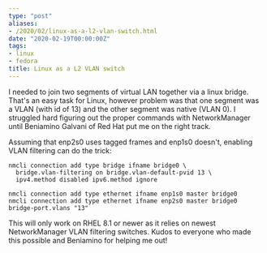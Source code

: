```yaml
---
type: "post"
aliases:
- /2020/02/linux-as-a-l2-vlan-switch.html
date: "2020-02-19T00:00:00Z"
tags:
- linux
- fedora
title: Linux as a L2 VLAN switch
---
```


I needed to join two segments of virtual LAN together via a linux bridge.
That's an easy task for Linux, however problem was that one segment was a VLAN
(with id of 13) and the other segment was native (VLAN 0). I struggled hard
figuring out the proper commands with NetworkManager until Beniamino Galvani of
Red Hat put me on the right track.

Assuming that enp2s0 uses tagged frames and enp1s0 doesn't, enabling VLAN
filtering can do the trick:

    nmcli connection add type bridge ifname bridge0 \
      bridge.vlan-filtering on bridge.vlan-default-pvid 13 \
      ipv4.method disabled ipv6.method ignore

    nmcli connection add type ethernet ifname enp1s0 master bridge0
    nmcli connection add type ethernet ifname enp2s0 master bridge0 bridge-port.vlans "13"

This will only work on RHEL 8.1 or newer as it relies on newest NetworkManager
VLAN filtering switches. Kudos to everyone who made this possible and Beniamino
for helping me out!
